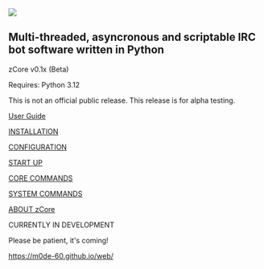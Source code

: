 <img src="https://m0de-60.github.io/web/zcore-logo-1.png">

<h2>Multi-threaded, asyncronous and scriptable IRC bot software written in Python</h2>

zCore v0.1x (Beta)

Requires: Python 3.12

This is not an official public release. This release is for alpha testing.

<a href="https://m0de-60.github.io/web/zcore.htm">User Guide</a>

<a href="https://m0de-60.github.io/web/zcore.htm#installation-linux">INSTALLATION</a>

<a href="https://m0de-60.github.io/web/zcore.htm#main-configuration">CONFIGURATION</a>

<a href="https://m0de-60.github.io/web/zcore.htm#startup-linux">START UP</a>

<a href="https://m0de-60.github.io/web/zcore.htm#core-commands">CORE COMMANDS</a>

<a href="https://m0de-60.github.io/web/zcore.htm#system-commands">SYSTEM COMMANDS</a>

<a href="https://m0de-60.github.io/web/zcore.htm#about-zcore">ABOUT zCore</a>

CURRENTLY IN DEVELOPMENT

Please be patient, it's coming!

https://m0de-60.github.io/web/
